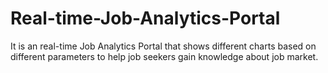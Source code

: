 # Real-time-Job-Analytics-Portal
It is an real-time Job Analytics Portal that shows different charts based on different parameters to help job seekers gain knowledge about job market.
